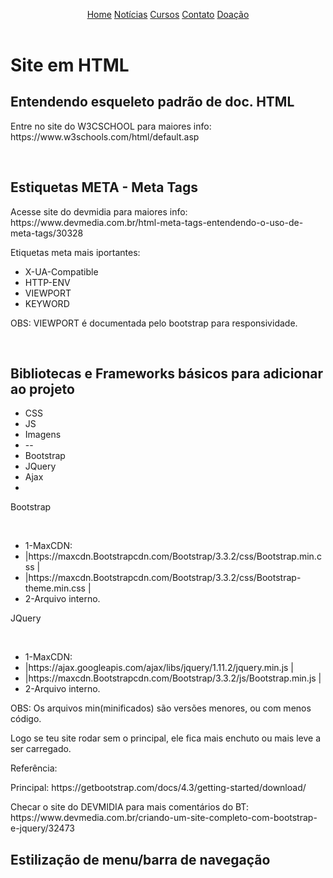 
<html lang="pt"><!-- infuenciam search engine -->
<head>
  
<!-- meta tags infuenciam search engine -->
  <!-- name e http-env se complementam para informar navegador-->
<meta charset="UTF-8"><!-- reconhecer caracteres e sinais pt-br -->
<meta http-equiv="X-UA-Compatible" content="IE=Edge"/>
<meta http-equiv="content-type" content="text/html; charset=UTF-8"/>
<meta http-equiv="content-language" content="pt-br" />
<meta name="description" content="Site sobre assuntos gerais do autor" />
<meta name="viewport" content="width=device-width, initial-scale=1"/>
<META NAME="KEYWORDS" CONTENT="artigo, site, github"/>
<META NAME="ROBOTS" CONTENT="ALL"/>

<!--<META NAME="GOOGLEBOT" CON TENT="NOARCHIVE"/>   esconder do buscador do google-->
<!--<title>Home :: Programação Is Tudo - Pro IT</title>-->


<link rel="shortcut icon" href="images/favicon.ico" type="image/x-icon" />
<link rel="stylesheet" href="style.css" />
<link rel="image_src" href="images/title.png" />

</head>

<body>
  
  <header>
    <div class="menu">
      <a class="menuItem active" href="#">Home</a>
      <a class="menuItem" href="#">Notícias</a>
      <a class="menuItem" href="#">Cursos</a>
      <a class="menuItem" href="#">Contato</a>
      <a class="menuItem" href="#">Doação</a>
    </div>
  </header>
  
  <h1>Site em HTML</h1>
  <h2>Entendendo esqueleto padrão de doc. HTML</h2>
  <p>Entre no site do W3CSCHOOL para maiores info: https://www.w3schools.com/html/default.asp</p>
  </br>
  
  <h2>Estiquetas META - Meta Tags</h2>
  <p>Acesse site do devmidia para maiores info: https://www.devmedia.com.br/html-meta-tags-entendendo-o-uso-de-meta-tags/30328</p>
  <p>Etiquetas meta mais iportantes:</p>
  <ul>
    <li>X-UA-Compatible</li>
    <li>HTTP-ENV</li>
    <li>VIEWPORT</li>
    <li>KEYWORD</li>
  </ul>
  <p>OBS: VIEWPORT é documentada pelo bootstrap para responsividade.</p>
  </br>
  
  <h2>Bibliotecas e Frameworks básicos para adicionar ao projeto</h2>
  <ul>
    <li>CSS</li>
    <li>JS</li>
    <li>Imagens</li>
    <li>--</li>
    <li>Bootstrap</li>
    <li>JQuery</li>
    <li>Ajax</li>
    <li></li>
  </ul>
  
  <p>Bootstrap</p></br>
    <ul>  
      <li>  1-MaxCDN:</li>
      <li>  |https://maxcdn.Bootstrapcdn.com/Bootstrap/3.3.2/css/Bootstrap.min.css |</li>
      <li>  |https://maxcdn.Bootstrapcdn.com/Bootstrap/3.3.2/css/Bootstrap-theme.min.css |</li>
      <li>  2-Arquivo interno.</li>
    </ul>
  <p>JQuery</p></br>
    <ul>
      <li>  1-MaxCDN:</li>
      <li>  |https://ajax.googleapis.com/ajax/libs/jquery/1.11.2/jquery.min.js |</li>
      <li>  |https://maxcdn.Bootstrapcdn.com/Bootstrap/3.3.2/js/Bootstrap.min.js |</li>
      <li>  2-Arquivo interno.</li>
    </ul>
  <p>OBS: Os arquivos min(minificados) são versões menores, ou com menos código.</p>
  <p>Logo se teu site rodar sem o principal, ele fica mais enchuto ou mais leve a ser carregado.</p>
  <p>Referência:</p>
  <p>Principal: https://getbootstrap.com/docs/4.3/getting-started/download/</p>
  <p>Checar o site do DEVMIDIA para mais comentários do BT: https://www.devmedia.com.br/criando-um-site-completo-com-bootstrap-e-jquery/32473</p>
  
  <h2>Estilização de menu/barra de navegação</h2>
  

<script></script>
</body>
